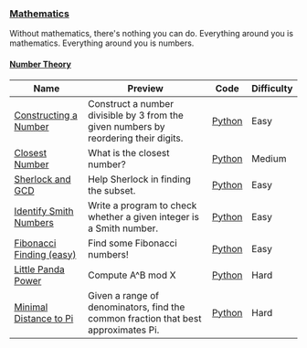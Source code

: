 
### [Mathematics](https://www.hackerrank.com/domains/mathematics)
Without mathematics, there's nothing you can do. Everything around you is mathematics. Everything around you is numbers.


#### [Number Theory](https://www.hackerrank.com/domains/mathematics/number-theory)

Name | Preview | Code | Difficulty
---- | ------- | ---- | ----------
[Constructing a Number](https://www.hackerrank.com/challenges/constructing-a-number)|Construct a number divisible by 3 from the given numbers by reordering their digits.|[Python](constructing-a-number.py)|Easy
[Closest Number](https://www.hackerrank.com/challenges/closest-number)|What is the closest number?|[Python](closest-number.py)|Medium
[Sherlock and GCD](https://www.hackerrank.com/challenges/sherlock-and-gcd)|Help Sherlock in finding the subset.|[Python](sherlock-and-gcd.py)|Easy
[Identify Smith Numbers](https://www.hackerrank.com/challenges/identify-smith-numbers)|Write a program to check whether a given integer is a Smith number.|[Python](identify-smith-numbers.py)|Easy
[Fibonacci Finding (easy)](https://www.hackerrank.com/challenges/fibonacci-finding-easy)|Find some Fibonacci numbers!|[Python](fibonacci-finding-easy.py)|Easy
[Little Panda Power](https://www.hackerrank.com/challenges/littlepandapower)|Compute A^B mod X|[Python](littlepandapower.py)|Hard
[Minimal Distance to Pi](https://www.hackerrank.com/challenges/minimal-distance-to-pi)|Given a range of denominators, find the common fraction that best approximates Pi.|[Python](minimal-distance-to-pi.py)|Hard

